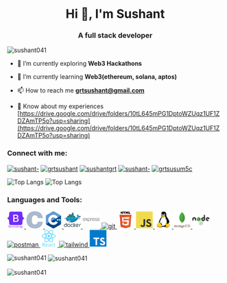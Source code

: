 <h1 align="center">Hi 👋, I'm Sushant</h1>
<h3 align="center">A full stack developer</h3>

<p align="left"> <img src="https://komarev.com/ghpvc/?username=sushant041&label=Profile%20views&color=0e75b6&style=flat" alt="sushant041" /> </p>

- 🔭 I’m currently exploring **Web3 Hackathons**

- 🌱 I’m currently learning **Web3(ethereum, solana, aptos)**

- 📫 How to reach me **grtsushant@gmail.com**

- 📄 Know about my experiences [https://drive.google.com/drive/folders/10tL645mPG1DptoWZUqz1UF1ZDZAmTP5o?usp=sharing](https://drive.google.com/drive/folders/10tL645mPG1DptoWZUqz1UF1ZDZAmTP5o?usp=sharing)

<h3 align="left">Connect with me:</h3>
<p align="left">
<a href="https://linkedin.com/in/sushant-" target="blank"><img align="center" src="https://raw.githubusercontent.com/rahuldkjain/github-profile-readme-generator/master/src/images/icons/Social/linked-in-alt.svg" alt="sushant-" height="30" width="40" /></a>
<a href="https://www.codechef.com/users/grtsushant" target="blank"><img align="center" src="https://cdn.jsdelivr.net/npm/simple-icons@3.1.0/icons/codechef.svg" alt="grtsushant" height="30" width="40" /></a>
<a href="https://codeforces.com/profile/sushantgrt" target="blank"><img align="center" src="https://raw.githubusercontent.com/rahuldkjain/github-profile-readme-generator/master/src/images/icons/Social/codeforces.svg" alt="sushantgrt" height="30" width="40" /></a>
<a href="https://www.leetcode.com/sushant-" target="blank"><img align="center" src="https://raw.githubusercontent.com/rahuldkjain/github-profile-readme-generator/master/src/images/icons/Social/leet-code.svg" alt="sushant-" height="30" width="40" /></a>
<a href="https://auth.geeksforgeeks.org/user/grtsusum5c" target="blank"><img align="center" src="https://raw.githubusercontent.com/rahuldkjain/github-profile-readme-generator/master/src/images/icons/Social/geeks-for-geeks.svg" alt="grtsusum5c" height="30" width="40" /></a>
</p>

![Top Langs](https://github-readme-stats.vercel.app/api/top-langs/?username=Sushant041&layout=compact)
![Top Langs](https://github-readme-stats.vercel.app/api/top-langs/?username=Sushant041&hide=Move&layout=compact)


<h3 align="left">Languages and Tools:</h3>
<p align="left"> <a href="https://getbootstrap.com" target="_blank" rel="noreferrer"> <img src="https://raw.githubusercontent.com/devicons/devicon/master/icons/bootstrap/bootstrap-plain-wordmark.svg" alt="bootstrap" width="40" height="40"/> </a> <a href="https://www.cprogramming.com/" target="_blank" rel="noreferrer"> <img src="https://raw.githubusercontent.com/devicons/devicon/master/icons/c/c-original.svg" alt="c" width="40" height="40"/> </a> <a href="https://www.w3schools.com/cpp/" target="_blank" rel="noreferrer"> <img src="https://raw.githubusercontent.com/devicons/devicon/master/icons/cplusplus/cplusplus-original.svg" alt="cplusplus" width="40" height="40"/> </a> <a href="https://www.docker.com/" target="_blank" rel="noreferrer"> <img src="https://raw.githubusercontent.com/devicons/devicon/master/icons/docker/docker-original-wordmark.svg" alt="docker" width="40" height="40"/> </a> <a href="https://expressjs.com" target="_blank" rel="noreferrer"> <img src="https://raw.githubusercontent.com/devicons/devicon/master/icons/express/express-original-wordmark.svg" alt="express" width="40" height="40"/> </a> <a href="https://git-scm.com/" target="_blank" rel="noreferrer"> <img src="https://www.vectorlogo.zone/logos/git-scm/git-scm-icon.svg" alt="git" width="40" height="40"/> </a> <a href="https://www.w3.org/html/" target="_blank" rel="noreferrer"> <img src="https://raw.githubusercontent.com/devicons/devicon/master/icons/html5/html5-original-wordmark.svg" alt="html5" width="40" height="40"/> </a> <a href="https://developer.mozilla.org/en-US/docs/Web/JavaScript" target="_blank" rel="noreferrer"> <img src="https://raw.githubusercontent.com/devicons/devicon/master/icons/javascript/javascript-original.svg" alt="javascript" width="40" height="40"/> </a> <a href="https://www.linux.org/" target="_blank" rel="noreferrer"> <img src="https://raw.githubusercontent.com/devicons/devicon/master/icons/linux/linux-original.svg" alt="linux" width="40" height="40"/> </a> <a href="https://www.mongodb.com/" target="_blank" rel="noreferrer"> <img src="https://raw.githubusercontent.com/devicons/devicon/master/icons/mongodb/mongodb-original-wordmark.svg" alt="mongodb" width="40" height="40"/> </a> <a href="https://nodejs.org" target="_blank" rel="noreferrer"> <img src="https://raw.githubusercontent.com/devicons/devicon/master/icons/nodejs/nodejs-original-wordmark.svg" alt="nodejs" width="40" height="40"/> </a> <a href="https://postman.com" target="_blank" rel="noreferrer"> <img src="https://www.vectorlogo.zone/logos/getpostman/getpostman-icon.svg" alt="postman" width="40" height="40"/> </a> <a href="https://reactjs.org/" target="_blank" rel="noreferrer"> <img src="https://raw.githubusercontent.com/devicons/devicon/master/icons/react/react-original-wordmark.svg" alt="react" width="40" height="40"/> </a> <a href="https://tailwindcss.com/" target="_blank" rel="noreferrer"> <img src="https://www.vectorlogo.zone/logos/tailwindcss/tailwindcss-icon.svg" alt="tailwind" width="40" height="40"/> </a> <a href="https://www.typescriptlang.org/" target="_blank" rel="noreferrer"> <img src="https://raw.githubusercontent.com/devicons/devicon/master/icons/typescript/typescript-original.svg" alt="typescript" width="40" height="40"/> </a> </p>

<p><img align="left" src="https://github-readme-stats.vercel.app/api/top-langs?username=sushant041&show_icons=true&locale=en&layout=compact" alt="sushant041" /></p>

<p>&nbsp;<img align="center" src="https://github-readme-stats.vercel.app/api?username=sushant041&show_icons=true&locale=en" alt="sushant041" /></p>

<p><img align="center" src="https://github-readme-streak-stats.herokuapp.com/?user=sushant041&" alt="sushant041" /></p>
